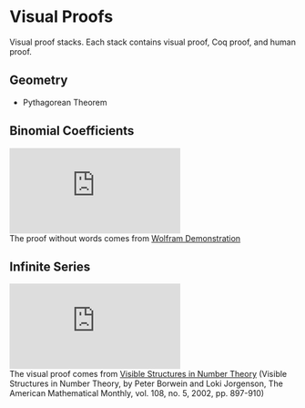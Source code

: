 # Visual Proofs

Visual proof stacks. Each stack contains visual proof, Coq proof, and human proof.

## Geometry

* Pythagorean Theorem

## Binomial Coefficients

![](https://latex.codecogs.com/gif.latex?%7Bn%20%5Cchoose%202%7D%20%3D%20%5Csum_%7Bi%3D0%7D%5E%7Bi%3Dn-1%7D%20i)  
The proof without words comes from [Wolfram Demonstration](http://demonstrations.wolfram.com/ProofWithoutWords12N1NChoose2/) 

## Infinite Series

![](https://latex.codecogs.com/gif.latex?%5Csum_%7Bn%3D1%7D%5E%7B%5Cinfty%7D%20%5Cbigg%28%5Cfrac%7B1%7D%7B2%7D%5Cbigg%29%5E%7B2n%7D%20%3D%20%5Cfrac%7B1%7D%7B3%7D)  
The visual proof comes from [Visible Structures in Number Theory](http://www.cecm.sfu.ca/~loki/Papers/Numbers/) (Visible Structures in Number Theory, by Peter Borwein and Loki Jorgenson, The American Mathematical Monthly, vol. 108, no. 5, 2002, pp. 897-910)
